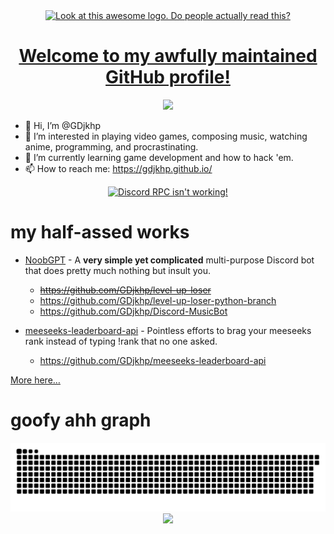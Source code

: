 <div align="center">
  <a href="http://gdjkhp.github.io/">
    <img src="https://gdjkhp.github.io/img/logo%20cropped.png" title="Look at this awesome logo. Do people actually read this?">
    <h1>Welcome to my awfully maintained GitHub profile!</h1>
    <img src="https://count.getloli.com/get/@:GDjkhp?theme=rule34">
  </a>
</div>

- 👋 Hi, I’m @GDjkhp
- 👀 I’m interested in playing video games, composing music, watching anime, programming, and procrastinating.
- 🌱 I’m currently learning game development and how to hack 'em.
- 📫 How to reach me: https://gdjkhp.github.io/

<div align="center">
  <a href="https://discord.com/users/729554186777133088">
    <img src="https://lanyard.cnrad.dev/api/729554186777133088?bg=000000" alt="Discord RPC isn't working!" title="Click here to visit my Discord Profile!"> </img>
  </a>
</div>

# my half-assed works

- [NoobGPT](https://gdjkhp.github.io/NoobGPT/) - A **very simple yet complicated** multi-purpose Discord bot that does pretty much nothing but insult you.
  - ~~<https://github.com/GDjkhp/level-up-loser>~~
  - <https://github.com/GDjkhp/level-up-loser-python-branch>
  - <https://github.com/GDjkhp/Discord-MusicBot>

- [meeseeks-leaderboard-api](https://gdjkhp.github.io/meeseeks-leaderboard-api/) - Pointless efforts to brag your meeseeks rank instead of typing !rank that no one asked. 
  - <https://github.com/GDjkhp/meeseeks-leaderboard-api>

[More here…](https://github.com/GDjkhp?tab=repositories)

# goofy ahh graph
<div align="center">
  <img src="https://raw.githubusercontent.com/GDjkhp/GDjkhp/output/github-contribution-grid-snake-dark.svg">
  <img src="https://ssr-contributions-svg.vercel.app/_/GDjkhp?chart=3dbar&gap=0.6&scale=2&animation=wave&animation_duration=1&animation_delay=0.05&animation_amplitude=20&animation_frequency=0.5&animation_wave_center=0_0&weeks=50&theme=green&dark=true&format=svg">
</div>

<!---
GDjkhp/GDjkhp is a ✨ special ✨ repository because its `README.md` (this file) appears on your GitHub profile.
You can click the Preview link to take a look at your changes.
--->
